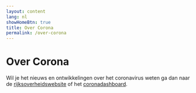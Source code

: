 ```yaml
---
layout: content
lang: nl
showHomeBtn: true
title: Over Corona
permalink: /over-corona
---
```


# Over Corona

Wil je het nieuws en ontwikkelingen over het coronavirus weten ga dan naar de [rijksoverheidswebsite](https://www.rijksoverheid.nl/onderwerpen/coronavirus-covid-19) of het [coronadashboard](https://coronadashboard.rijksoverheid.nl).
